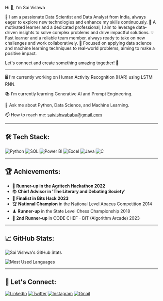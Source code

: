 Hi 👋, I'm Sai Vishwa

🌟 I am a passionate Data Scientist and Data Analyst from India, always eager to explore new technologies and enhance my skills continuously. 🚀 A motivated learner and a dedicated professional, I aim to leverage data-driven insights to solve complex problems and drive impactful solutions. 💡 Fast learner and a reliable team member, always ready to take on new challenges and work collaboratively. 🎯 Focused on applying data science and machine learning techniques to real-world problems, aiming to make a positive impact.

Let's connect and create something amazing together! 🌟

---

🖥️ I'm currently working on Human Activity Recognition (HAR) using LSTM RNN.

📚 I'm currently learning Generative AI and Prompt Engineering.

💬 Ask me about Python, Data Science, and Machine Learning.

📫 How to reach me: [saivishwababu@gmail.com](mailto:saivishwababu@gmail.com)

---

## 🛠️ Tech Stack:
![Python](https://img.shields.io/badge/Python-3776AB?style=for-the-badge&logo=python&logoColor=white)
![SQL](https://img.shields.io/badge/SQL-4479A1?style=for-the-badge&logo=postgresql&logoColor=white)
![Power BI](https://img.shields.io/badge/Power_BI-F2C811?style=for-the-badge&logo=powerbi&logoColor=black)
![Excel](https://img.shields.io/badge/Microsoft_Excel-217346?style=for-the-badge&logo=microsoftexcel&logoColor=white)
![Java](https://img.shields.io/badge/Java-007396?style=for-the-badge&logo=java&logoColor=white)
![C](https://img.shields.io/badge/C-A8B9CC?style=for-the-badge&logo=c&logoColor=white)

---

## 🏆 Achievements:
- 🥈 **Runner-up in the Agritech Hackathon 2022**
- 📚 **Chief Advisor in 'The Literary and Debating Society'**
- 🏅 **Finalist in Bits Hack 2023**
- 🏆 **National Champion** in the National Level Abacus Competition 2014
- ♟️ **Runner-up** in the State Level Chess Championship 2018
- 🥉 **2nd Runner-up** in CODE CHEF - BIT (Algorithm Arcade) 2023

---

## 📈 GitHub Stats:
![Sai Vishwa's GitHub Stats](https://github-readme-stats.vercel.app/api?username=SaiVishwa021&show_icons=true&theme=radical)

![Most Used Languages](https://github-readme-stats.vercel.app/api/top-langs/?username=SaiVishwa021&layout=compact&theme=radical)

---

## 🤝 Let's Connect:
[![LinkedIn](https://img.shields.io/badge/LinkedIn-0A66C2?style=for-the-badge&logo=linkedin&logoColor=white)](https://linkedin.com/in/saivishwa)
[![Twitter](https://img.shields.io/badge/Twitter-1DA1F2?style=for-the-badge&logo=twitter&logoColor=white)](https://x.com/SaiVishwaB)
[![Instagram](https://img.shields.io/badge/Instagram-E4405F?style=for-the-badge&logo=instagram&logoColor=white)](https://instagram.com/saivishwa)
[![Gmail](https://img.shields.io/badge/Gmail-EA4335?style=for-the-badge&logo=gmail&logoColor=white)](mailto:saivishwababu@gmail.com)
